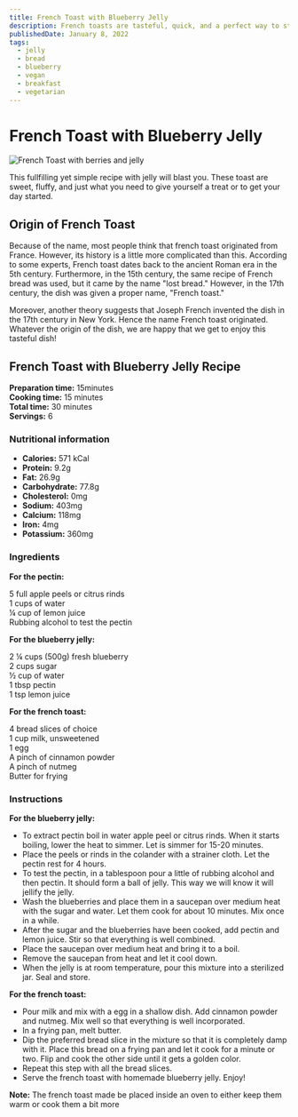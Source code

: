 ```yaml
---
title: French Toast with Blueberry Jelly
description: French toasts are tasteful, quick, and a perfect way to start your day.
publishedDate: January 8, 2022
tags:
  - jelly
  - bread
  - blueberry
  - vegan
  - breakfast
  - vegetarian
---
```


# French Toast with Blueberry Jelly

![French Toast with berries and jelly](/frenchtoast.jpg "image")

This fullfilling yet simple recipe with jelly will blast you. These toast are sweet, fluffy, and just what you need to give yourself a treat or to get your day started.

## Origin of French Toast

Because of the name, most people think that french toast originated from France. However, its history is a little more complicated than this. According to some experts, French toast dates back to the ancient Roman era in the 5th century. Furthermore, in the 15th century, the same recipe of French bread was used, but it came by the name &quot;lost bread.&quot; However, in the 17th century, the dish was given a proper name, &quot;French toast.&quot;

Moreover, another theory suggests that Joseph French invented the dish in the 17th century in New York. Hence the name French toast originated. Whatever the origin of the dish, we are happy that we get to enjoy this tasteful dish!

## French Toast with Blueberry Jelly Recipe

**Preparation time:** 15minutes  
**Cooking time:** 15 minutes  
**Total time:** 30 minutes  
**Servings:** 6

### Nutritional information

- **Calories:** 571 kCal
- **Protein:** 9.2g
- **Fat:** 26.9g
- **Carbohydrate:** 77.8g
- **Cholesterol:** 0mg
- **Sodium:** 403mg
- **Calcium:** 118mg
- **Iron:** 4mg
- **Potassium:** 360mg

### Ingredients

**For the pectin:**

5 full apple peels or citrus rinds  
1 cups of water  
¼ cup of lemon juice  
Rubbing alcohol to test the pectin

**For the blueberry jelly:**

2 ¼ cups (500g) fresh blueberry  
2 cups sugar  
½ cup of water  
1 tbsp pectin  
1 tsp lemon juice

**For the french toast:**

4 bread slices of choice  
1 cup milk, unsweetened  
1 egg  
A pinch of cinnamon powder  
A pinch of nutmeg  
Butter for frying

### Instructions

**For the blueberry jelly:**

- To extract pectin boil in water apple peel or citrus rinds. When it starts boiling, lower the heat to simmer. Let is simmer for 15-20 minutes.
- Place the peels or rinds in the colander with a strainer cloth. Let the pectin rest for 4 hours.
- To test the pectin, in a tablespoon pour a little of rubbing alcohol and then pectin. It should form a ball of jelly. This way we will know it will jellify the jelly.
- Wash the blueberries and place them in a saucepan over medium heat with the sugar and water. Let them cook for about 10 minutes. Mix once in a while.
- After the sugar and the blueberries have been cooked, add pectin and lemon juice. Stir so that everything is well combined.
- Place the saucepan over medium heat and bring it to a boil.
- Remove the saucepan from heat and let it cool down.
- When the jelly is at room temperature, pour this mixture into a sterilized jar. Seal and store.

**For the french toast:**

- Pour milk and mix with a egg in a shallow dish. Add cinnamon powder and nutmeg. Mix well so that everything is well incorporated.
- In a frying pan, melt butter.
- Dip the preferred bread slice in the mixture so that it is completely damp with it. Place this bread on a frying pan and let it cook for a minute or two. Flip and cook the other side until it gets a golden color.
- Repeat this step with all the bread slices.
- Serve the french toast with homemade blueberry jelly. Enjoy!

**Note:** The french toast made be placed inside an oven to either keep them warm or cook them a bit more
